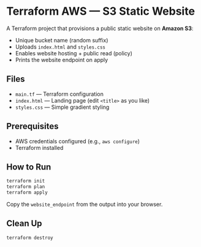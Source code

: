 
# Terraform AWS — S3 Static Website

A Terraform project that provisions a public static website on **Amazon S3**:
- Unique bucket name (random suffix)
- Uploads `index.html` and `styles.css`
- Enables website hosting + public read (policy)
- Prints the website endpoint on apply

## Files
- `main.tf` — Terraform configuration
- `index.html` — Landing page (edit `<title>` as you like)
- `styles.css` — Simple gradient styling

## Prerequisites
- AWS credentials configured (e.g., `aws configure`)
- Terraform installed

## How to Run
```bash
terraform init
terraform plan
terraform apply
````

Copy the `website_endpoint` from the output into your browser.

## Clean Up

```bash
terraform destroy
```

